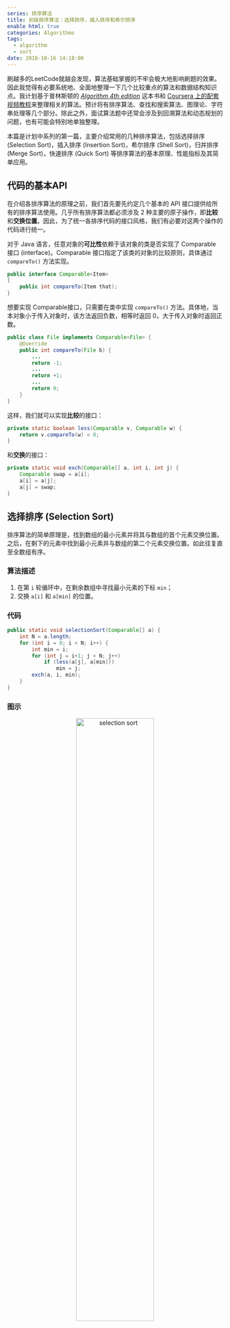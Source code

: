 ```yaml
---
series: 排序算法
title: 初级排序算法：选择排序，插入排序和希尔排序
enable html: true
categories: Algorithms
tags:
  - algorithm
  - sort
date: 2018-10-16 14:18:00
---
```


刷越多的LeetCode就越会发现，算法基础掌握的不牢会极大地影响刷题的效果。因此我觉得有必要系统地、全面地整理一下几个比较重点的算法和数据结构知识点。我计划基于普林斯顿的 _[Algorithm 4th edition](https://book.douban.com/subject/10432347/)_ 这本书和 [Coursera 上的配套视频教程](https://www.coursera.org/learn/algorithms-part1/home/welcome)来整理相关的算法。预计将有排序算法、查找和搜索算法、图理论、字符串处理等几个部分。除此之外，面试算法题中还常会涉及到回溯算法和动态规划的问题，也有可能会特别地单独整理。

本篇是计划中系列的第一篇，主要介绍常用的几种排序算法，包括选择排序 (Selection Sort)，插入排序 (Insertion Sort)，希尔排序 (Shell Sort)，归并排序 (Merge Sort)，快速排序 (Quick Sort) 等排序算法的基本原理、性能指标及其简单应用。

<!-- more -->

## 代码的基本API

在介绍各排序算法的原理之前，我们首先要先约定几个基本的 API 接口提供给所有的排序算法使用。几乎所有排序算法都必须涉及 2 种主要的原子操作，即**比较**和**交换位置**。因此，为了统一各排序代码的接口风格，我们有必要对这两个操作的代码进行统一。

对于 Java 语言，任意对象的**可比性**依赖于该对象的类是否实现了 Comparable 接口 (interface)。Comparable 接口指定了该类的对象的比较原则，具体通过 `compareTo()` 方法实现。

```Java
public interface Comparable<Item>
{
    public int compareTo(Item that);
}
```

想要实现 Comparable接口，只需要在类中实现 `compareTo()` 方法。具体地，当本对象小于传入对象时，该方法返回负数，相等时返回 0，大于传入对象时返回正数。

```Java
public class File implements Comparable<File> {
    @Override
    public int compareTo(File b) {
        ...
        return -1;
        ...
        return +1;
        ...
        return 0;
    }
}
```

这样，我们就可以实现**比较**的接口：

```Java
private static boolean less(Comparable v, Comparable w) {
    return v.compareTo(w) < 0;
}
```

和**交换**的接口：

```Java
private static void exch(Comparable[] a, int i, int j) {
    Comparable swap = a[i];
    a[i] = a[j];
    a[j] = swap;
}
```

## 选择排序 (Selection Sort)

排序算法的简单原理是，找到数组的最小元素并将其与数组的首个元素交换位置。之后，在剩下的元素中找到最小元素并与数组的第二个元素交换位置。如此往复直至全数组有序。

### 算法描述

1. 在第 `i` 轮循环中，在剩余数组中寻找最小元素的下标 `min`；
2. 交换 `a[i]` 和 `a[min]` 的位置。

### 代码

```Java
public static void selectionSort(Comparable[] a) {
    int N = a.length;
    for (int i = 0; i < N; i++) {
        int min = i;
        for (int j = i+1; j < N; j++)
            if (less(a[j], a[min]))
                min = j;
        exch(a, i, min);
    }
}
```

### 图示

<div align="center">  
<img
    src="http://images.herculas.cn/image/blog/algorithms/sort1/selection-sort.png"
    width="60%"
    alt="selection sort"
/>
</div>

### 性能分析

对于长度为 $N$ 的数组，选择排序需要约 $\frac{N^2}{2}$ 次比较和 $N$ 次交换位置。因此，我们可以发现选择排序有两个鲜明的特点：

1. 选择排序的运行时间与数据特性无关。所以，即使输入一个已经有序的数组，排序算法所需的运行时间也和输入一个完全随机乱序的数组所需的时间基本相等。
2. 选择排序需要最少的数据移动。选择排序算法所需的交换次数正好等于数组的长度 $N$。

## 插入排序 (Insertion Sort)

类似于对扑克牌进行排序，我们通常将新的牌插到已经有序的牌组中的适当位置。在插入排序算法中，索引左侧的元素已经有序，但还并不是其最终位置。当索引到达最右端时，数组完全有序。

### 算法描述

1. 在第 `i` 次循环中，将 `a[i]` 和其左侧的所有比其大的元素互换位置，直至该元素处于恰当位置。

### 代码

```Java
public static void insertionSort(Comparable[] a) {
    int N = a.length;
    for (int i = 0; i < N; i++)
        for (int j = i; j > 0; j--)
            if (less(a[j], a[j-1]))
                exch(a, j, j-1);
            else break;
 }
```

### 图示

<div align="center">  
<img
    src="http://images.herculas.cn/image/blog/algorithms/sort1/insertion-sort.png"
    width="60%"
    alt="insertion sort"
/>
</div>

### 性能分析

对于随机排列的长度为 $N$ 且主键不重复的数组，平均情况下插入排序需要大约 $\frac{N^2}{4}$ 次比较和约 $\frac{N^2}{4}$ 次交换位置。最坏情况下需要约 $\frac{N^2}{2}$ 次比较和约 $\frac{N^2}{2}$ 次交换。最好情况下需要 $N - 1$ 次比较和 $0$ 次交换。

对于一个**基本有序数组**，我们通常用**逆序对 (Inversions)** 来考察其有序程度。逆序对指的是数组中两个顺序颠倒的元素。对于下列数组：

<center>A E E L M O T R X P S</center>

该数组中有 6 个逆序对，分别是 T-R, T-P, T-S, R-P, X-P, X-S。

那么基于逆序对，我们可以定义一个数组是基本有序数组，当且仅当该数组中逆序对的数量小于等于 $cN$，其中 $c$ 为特定常数。对于基本有序数组，其插入排序运行时间始终是线性的，因为所需的交换次数就等于数组中逆序对的个数，而比较次数为逆序对数 $+ (N - 1)$。

## 希尔排序 (Shell Sort)

### 算法原理

希尔排序是一种基于插入排序的快速排序算法。我们容易发现，对于大规模乱序数组，插入排序的运行很慢。这是因为插排只会交换相邻的元素，即使该元素需要远距离移动才能被安排到正确的位置上。为了解决插排的这一问题，希尔排序进行了简单的改进，即交换不相邻的元素以对数组的局部进行排序，并最终使用插排处理部分有序数组。

希尔排序的初步处理基于名为 **h- 排序**的简单算法，该算法就是间隔为 $h$ 的插排。h- 排序可以将乱序数组处理成基本有序数组。

<div align="center">  
<img
    src="http://images.herculas.cn/image/blog/algorithms/sort1/shell-sort1.png"
    width="60%"
    alt="h - sort"
/>
</div>

### 增量序列

该如何选择 h- 排序中每一轮的增量 $h$？有很多相关论文讨论了这一话题。目前主要采用的几种表现较好的增量序列如下。

1. **3x + 1**. 1, 4, 13, 40, 121, 364, ......
2. **Sedgewick Sequence**. 1, 5, 19, 41, 109, 209, 505, 929, 2161, 3905, ......

### 代码

```Java
public static void shellSort(Comparable[] a) {
    int N = a.length;

    int h = 1;
    while (h < N/3) h = 3*h + 1;

    while (h >= 1) {// h-sort the array.
        for (int i = h; i < N; i++) {
            for (int j = i; j >= h && less(a[j], a[j-h]); j -= h)
                exch(a, j, j-h);
        }
        h = h/3;
    }
}
```

### 图示

<div align="center">  
<img
    src="http://images.herculas.cn/image/blog/algorithms/sort1/shell-sort2.png"
    width="70%"
    alt="shell sort"
/>
</div>

### 性能分析

尚未有研究得出希尔排序的精确性能模型，我们可以通过大规模实验近似希尔排序的性能边界。对于最坏情况，使用 $3x + 1$ 增量序列的希尔排序需要进行约  $N^{\frac{3}{2}}$ 次比较。

## 参考文献

1. [Robert Sedgewick, Kevin Wayne. 算法 第四版](https://book.douban.com/subject/19952400/)
2. [Kevin Wayne,  Robert Sedgewick. Coursera Algorithms Part I, Princeton University.](https://www.coursera.org/learn/algorithms-part1/home/welcome)
